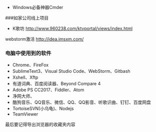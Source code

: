 - Windows必备神器Cmder

###如家公司线上项目
- K歌坊 http://www.960238.com/ktvportal/views/index.html

webstorm激活 http://idea.imsxm.com/ 

### 电脑中使用到的软件
- Chrome、FireFox
- SublimeText3、Visual Studio Code、WebStorm、Gitbash
- Xshell、Xftp
- 有道词典、百度阅读器、Beyond Compare 4
- Adobe PS CC2017、Fiddler、Atom
- 净网大师、
- 酷狗音乐、QQ音乐、微信、QQ、QQ影音、听歌识曲、钉钉、百度网盘
- TortoiseSVN(小乌龟)、Nodejs
- TeamViewer

最后要记得导出浏览器的收藏夹内容
